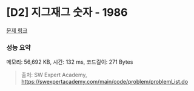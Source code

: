 # [D2] 지그재그 숫자 - 1986 

[문제 링크](https://swexpertacademy.com/main/code/problem/problemDetail.do?contestProbId=AV5PxmBqAe8DFAUq) 

### 성능 요약

메모리: 56,692 KB, 시간: 132 ms, 코드길이: 271 Bytes



> 출처: SW Expert Academy, https://swexpertacademy.com/main/code/problem/problemList.do